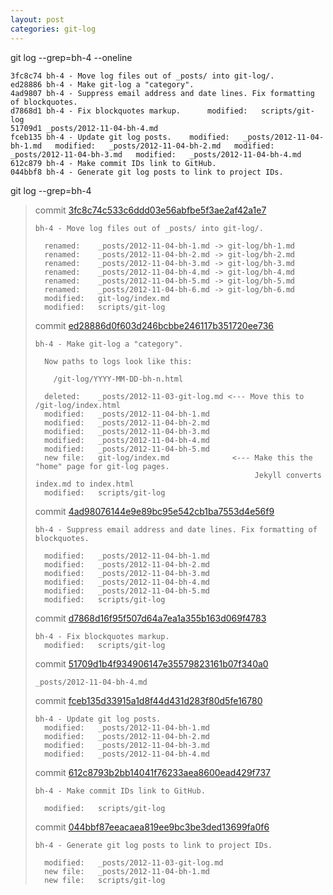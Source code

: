 ```yaml
---
layout: post
categories: git-log 
---
```



git log --grep=bh-4 --oneline

    3fc8c74 bh-4 - Move log files out of _posts/ into git-log/.
    ed28886 bh-4 - Make git-log a "category".
    4ad9807 bh-4 - Suppress email address and date lines. Fix formatting of blockquotes.
    d7868d1 bh-4 - Fix blockquotes markup.  	modified:   scripts/git-log
    51709d1 _posts/2012-11-04-bh-4.md
    fceb135 bh-4 - Update git log posts.  	modified:   _posts/2012-11-04-bh-1.md  	modified:   _posts/2012-11-04-bh-2.md  	modified:   _posts/2012-11-04-bh-3.md  	modified:   _posts/2012-11-04-bh-4.md
    612c879 bh-4 - Make commit IDs link to GitHub.
    044bbf8 bh-4 - Generate git log posts to link to project IDs.
    


git log --grep=bh-4

> commit [3fc8c74c533c6ddd03e56abfbe5f3ae2af42a1e7](https://github.com/bryanhirsch/bryanhirsch.github.com/commit/3fc8c74c533c6ddd03e56abfbe5f3ae2af42a1e7)
>
> 
>     bh-4 - Move log files out of _posts/ into git-log/.
>     
>      	renamed:    _posts/2012-11-04-bh-1.md -> git-log/bh-1.md
>      	renamed:    _posts/2012-11-04-bh-2.md -> git-log/bh-2.md
>      	renamed:    _posts/2012-11-04-bh-3.md -> git-log/bh-3.md
>      	renamed:    _posts/2012-11-04-bh-4.md -> git-log/bh-4.md
>      	renamed:    _posts/2012-11-04-bh-5.md -> git-log/bh-5.md
>      	renamed:    _posts/2012-11-04-bh-6.md -> git-log/bh-6.md
>      	modified:   git-log/index.md
>      	modified:   scripts/git-log
> 
> commit [ed28886d0f603d246bcbbe246117b351720ee736](https://github.com/bryanhirsch/bryanhirsch.github.com/commit/ed28886d0f603d246bcbbe246117b351720ee736)
>
> 
>     bh-4 - Make git-log a "category".
>     
>       Now paths to logs look like this:
>     
>         /git-log/YYYY-MM-DD-bh-n.html
>     
>      	deleted:    _posts/2012-11-03-git-log.md <--- Move this to /git-log/index.html
>      	modified:   _posts/2012-11-04-bh-1.md
>      	modified:   _posts/2012-11-04-bh-2.md
>      	modified:   _posts/2012-11-04-bh-3.md
>      	modified:   _posts/2012-11-04-bh-4.md
>      	modified:   _posts/2012-11-04-bh-5.md
>      	new file:   git-log/index.md              <--- Make this the "home" page for git-log pages.
>                                                      Jekyll converts index.md to index.html
>      	modified:   scripts/git-log
> 
> commit [4ad98076144e9e89bc95e542cb1ba7553d4e56f9](https://github.com/bryanhirsch/bryanhirsch.github.com/commit/4ad98076144e9e89bc95e542cb1ba7553d4e56f9)
>
> 
>     bh-4 - Suppress email address and date lines. Fix formatting of blockquotes.
>     
>      	modified:   _posts/2012-11-04-bh-1.md
>      	modified:   _posts/2012-11-04-bh-2.md
>      	modified:   _posts/2012-11-04-bh-3.md
>      	modified:   _posts/2012-11-04-bh-4.md
>      	modified:   _posts/2012-11-04-bh-5.md
>      	modified:   scripts/git-log
> 
> commit [d7868d16f95f507d64a7ea1a355b163d069f4783](https://github.com/bryanhirsch/bryanhirsch.github.com/commit/d7868d16f95f507d64a7ea1a355b163d069f4783)
>
> 
>     bh-4 - Fix blockquotes markup.
>      	modified:   scripts/git-log
> 
> commit [51709d1b4f934906147e35579823161b07f340a0](https://github.com/bryanhirsch/bryanhirsch.github.com/commit/51709d1b4f934906147e35579823161b07f340a0)
>
> 
>     _posts/2012-11-04-bh-4.md
> 
> commit [fceb135d33915a1d8f44d431d283f80d5fe16780](https://github.com/bryanhirsch/bryanhirsch.github.com/commit/fceb135d33915a1d8f44d431d283f80d5fe16780)
>
> 
>     bh-4 - Update git log posts.
>      	modified:   _posts/2012-11-04-bh-1.md
>      	modified:   _posts/2012-11-04-bh-2.md
>      	modified:   _posts/2012-11-04-bh-3.md
>      	modified:   _posts/2012-11-04-bh-4.md
> 
> commit [612c8793b2bb14041f76233aea8600ead429f737](https://github.com/bryanhirsch/bryanhirsch.github.com/commit/612c8793b2bb14041f76233aea8600ead429f737)
>
> 
>     bh-4 - Make commit IDs link to GitHub.
>     
>      	modified:   scripts/git-log
> 
> commit [044bbf87eeacaea819ee9bc3be3ded13699fa0f6](https://github.com/bryanhirsch/bryanhirsch.github.com/commit/044bbf87eeacaea819ee9bc3be3ded13699fa0f6)
>
> 
>     bh-4 - Generate git log posts to link to project IDs.
>     
>      	modified:   _posts/2012-11-03-git-log.md
>      	new file:   _posts/2012-11-04-bh-1.md
>      	new file:   scripts/git-log
> 
